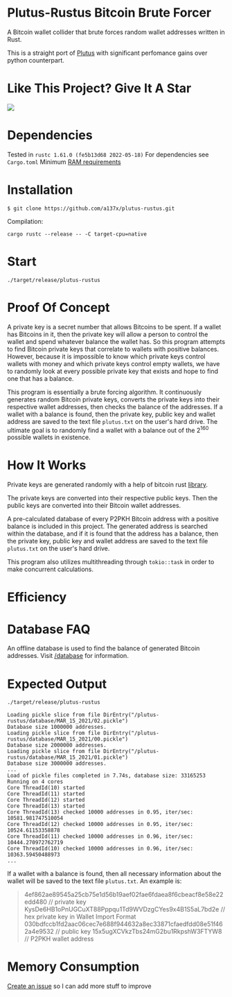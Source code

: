 # Plutus-Rustus Bitcoin Brute Forcer

A Bitcoin wallet collider that brute forces random wallet addresses written in Rust.

This is a straight port of [Plutus](https://github.com/Isaacdelly/Plutus) with significant perfomance gains over python counterpart.

# Like This Project? Give It A Star

[![](https://img.shields.io/github/stars/a137x/plutus-rustus.svg)](https://github.com/a137x/plutus-rustus)

# Dependencies
Tested in `rustc 1.61.0 (fe5b13d68 2022-05-18)`
For dependencies see `Cargo.toml`
Minimum <a href="#memory-consumption">RAM requirements</a>

# Installation

```
$ git clone https://github.com/a137x/plutus-rustus.git
```

Compilation:
```
cargo rustc --release -- -C target-cpu=native
```

# Start

```
./target/release/plutus-rustus
```

# Proof Of Concept

A private key is a secret number that allows Bitcoins to be spent. If a wallet has Bitcoins in it, then the private key will allow a person to control the wallet and spend whatever balance the wallet has. So this program attempts to find Bitcoin private keys that correlate to wallets with positive balances. However, because it is impossible to know which private keys control wallets with money and which private keys control empty wallets, we have to randomly look at every possible private key that exists and hope to find one that has a balance.

This program is essentially a brute forcing algorithm. It continuously generates random Bitcoin private keys, converts the private keys into their respective wallet addresses, then checks the balance of the addresses. If a wallet with a balance is found, then the private key, public key and wallet address are saved to the text file `plutus.txt` on the user's hard drive. The ultimate goal is to randomly find a wallet with a balance out of the 2<sup>160</sup> possible wallets in existence. 

# How It Works

Private keys are generated randomly with a help of bitcoin rust [library]( https://docs.rs/crate/bitcoin/latest).

The private keys are converted into their respective public keys. Then the public keys are converted into their Bitcoin wallet addresses.

A pre-calculated database of every P2PKH Bitcoin address with a positive balance is included in this project. The generated address is searched within the database, and if it is found that the address has a balance, then the private key, public key and wallet address are saved to the text file `plutus.txt` on the user's hard drive.

This program also utilizes multithreading through `tokio::task` in order to make concurrent calculations.

# Efficiency


# Database FAQ

An offline database is used to find the balance of generated Bitcoin addresses. Visit <a href="/database/">/database</a> for information.

# Expected Output

```bash
./target/release/plutus-rustus 
```   
```          
Loading pickle slice from file DirEntry("/plutus-rustus/database/MAR_15_2021/02.pickle")
Database size 1000000 addresses.
Loading pickle slice from file DirEntry("/plutus-rustus/database/MAR_15_2021/00.pickle")
Database size 2000000 addresses.
Loading pickle slice from file DirEntry("/plutus-rustus/database/MAR_15_2021/01.pickle")
Database size 3000000 addresses.
...
Load of pickle files completed in 7.74s, database size: 33165253
Running on 4 cores
Core ThreadId(10) started
Core ThreadId(11) started
Core ThreadId(12) started
Core ThreadId(13) started
Core ThreadId(13) checked 10000 addresses in 0.95, iter/sec: 10581.981747510054
Core ThreadId(12) checked 10000 addresses in 0.95, iter/sec: 10524.61153358878
Core ThreadId(11) checked 10000 addresses in 0.96, iter/sec: 10444.270972762719
Core ThreadId(10) checked 10000 addresses in 0.96, iter/sec: 10363.59450488973
...
```

If a wallet with a balance is found, then all necessary information about the wallet will be saved to the text file `plutus.txt`. An example is:

>4ef862ae89545a25cb75e1d56b19aef02fae6fdaea8f6cbeacf8e58e22edd480 // private key
>KysDe6HB1oPnUGCuXT88Pppqu1Td9WVDzgCYes9x4B1S5aL7bd2e // hex private key in Wallet Import Format
>030bdfccb1fd2aac06cec7e688f944632a8ec33871cfaedfdd08e51f462a4e9532 // public key
>15x5ugXCVkzTbs24mG2bu1RkpshW3FTYW8 // P2PKH wallet address

# Memory Consumption



<a href="https://github.com/a137x/plutus-rustus/issues">Create an issue</a> so I can add more stuff to improve
